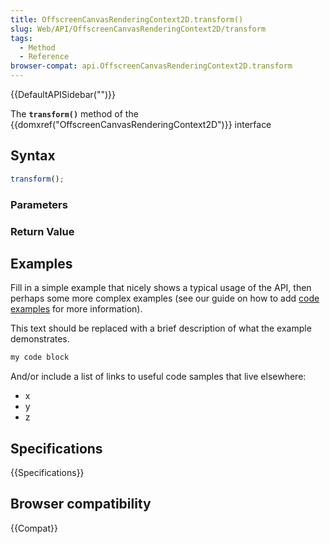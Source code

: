 ```yaml
---
title: OffscreenCanvasRenderingContext2D.transform()
slug: Web/API/OffscreenCanvasRenderingContext2D/transform
tags:
  - Method
  - Reference
browser-compat: api.OffscreenCanvasRenderingContext2D.transform
---
```

{{DefaultAPISidebar("")}}

The **`transform()`** method of the {{domxref("OffscreenCanvasRenderingContext2D")}} interface 

## Syntax

```js
transform();
```

### Parameters



### Return Value



## Examples

Fill in a simple example that nicely shows a typical usage of the API, then perhaps some more complex examples (see our guide on how to add [code examples](/en-US/docs/MDN/Contribute/Structures/Code_examples) for more information).

This text should be replaced with a brief description of what the example demonstrates.

```js
my code block
```

And/or include a list of links to useful code samples that live elsewhere:

*   x
*   y
*   z

## Specifications

{{Specifications}}

## Browser compatibility

{{Compat}}

